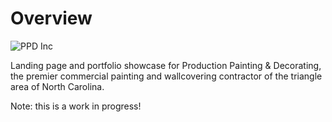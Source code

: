 # Overview

![PPD Inc](https://github.com/user-attachments/assets/d4e6b631-29ec-4c07-ad0b-f379fccaea92)

Landing page and portfolio showcase for Production Painting & Decorating, the premier commercial painting and wallcovering contractor of the triangle area of North Carolina.

Note: this is a work in progress!
